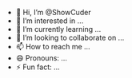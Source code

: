 - 👋 Hi, I’m @ShowCuder
- 👀 I’m interested in ...
- 🌱 I’m currently learning ...
- 💞️ I’m looking to collaborate on ...
- 📫 How to reach me ...
- 😄 Pronouns: ...
- ⚡ Fun fact: ...

<!---
ShowCuder/ShowCuder is a ✨ special ✨ repository because its `README.md` (this file) appears on your GitHub profile.
You can click the Preview link to take a look at your changes.
--->

